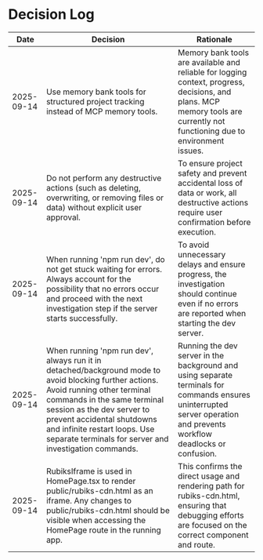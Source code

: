 # Decision Log

| Date | Decision | Rationale |
|------|----------|-----------|
| 2025-09-14 | Use memory bank tools for structured project tracking instead of MCP memory tools. | Memory bank tools are available and reliable for logging context, progress, decisions, and plans. MCP memory tools are currently not functioning due to environment issues. |
| 2025-09-14 | Do not perform any destructive actions (such as deleting, overwriting, or removing files or data) without explicit user approval. | To ensure project safety and prevent accidental loss of data or work, all destructive actions require user confirmation before execution. |
| 2025-09-14 | When running 'npm run dev', do not get stuck waiting for errors. Always account for the possibility that no errors occur and proceed with the next investigation step if the server starts successfully. | To avoid unnecessary delays and ensure progress, the investigation should continue even if no errors are reported when starting the dev server. |
| 2025-09-14 | When running 'npm run dev', always run it in detached/background mode to avoid blocking further actions. Avoid running other terminal commands in the same terminal session as the dev server to prevent accidental shutdowns and infinite restart loops. Use separate terminals for server and investigation commands. | Running the dev server in the background and using separate terminals for commands ensures uninterrupted server operation and prevents workflow deadlocks or confusion. |
| 2025-09-14 | RubiksIframe is used in HomePage.tsx to render public/rubiks-cdn.html as an iframe. Any changes to public/rubiks-cdn.html should be visible when accessing the HomePage route in the running app. | This confirms the direct usage and rendering path for rubiks-cdn.html, ensuring that debugging efforts are focused on the correct component and route. |
